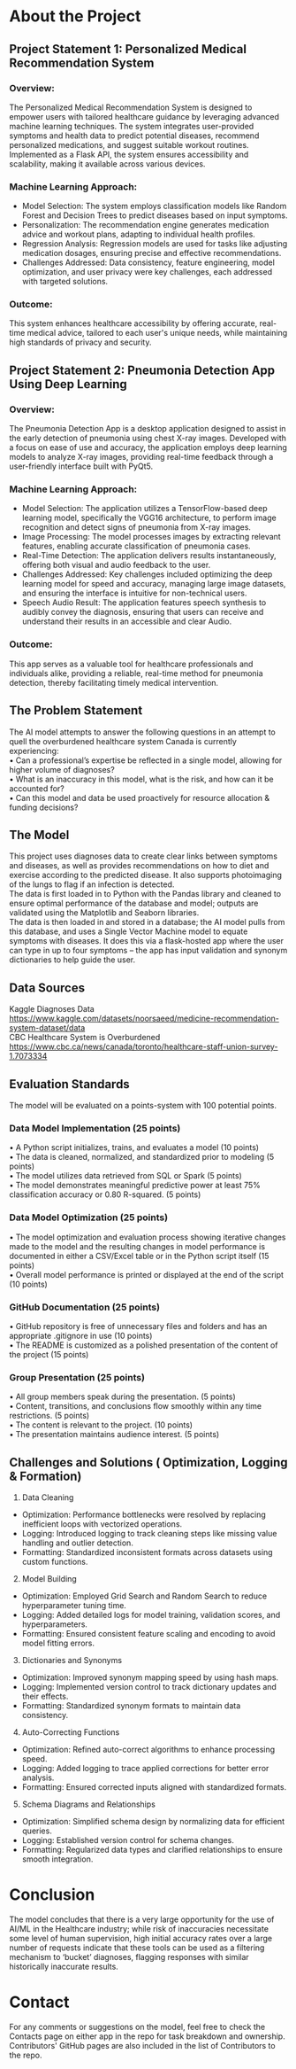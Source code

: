 # About the Project
## Project Statement 1: Personalized Medical Recommendation System
### Overview:
The Personalized Medical Recommendation System is designed to empower users with tailored healthcare guidance by leveraging advanced machine learning techniques. The system integrates user-provided symptoms and health data to predict potential diseases, recommend personalized medications, and suggest suitable workout routines. Implemented as a Flask API, the system ensures accessibility and scalability, making it available across various devices.

### Machine Learning Approach:

- Model Selection: The system employs classification models like Random Forest and Decision Trees to predict diseases based on input symptoms.
- Personalization: The recommendation engine generates medication advice and workout plans, adapting to individual health profiles.
- Regression Analysis: Regression models are used for tasks like adjusting medication dosages, ensuring precise and effective recommendations.
- Challenges Addressed: Data consistency, feature engineering, model optimization, and user privacy were key challenges, each addressed with targeted solutions.

### Outcome:
This system enhances healthcare accessibility by offering accurate, real-time medical advice, tailored to each user's unique needs, while maintaining high standards of privacy and security.

## Project Statement 2: Pneumonia Detection App Using Deep Learning
### Overview:
The Pneumonia Detection App is a desktop application designed to assist in the early detection of pneumonia using chest X-ray images. Developed with a focus on ease of use and accuracy, the application employs deep learning models to analyze X-ray images, providing real-time feedback through a user-friendly interface built with PyQt5.

### Machine Learning Approach:

- Model Selection: The application utilizes a TensorFlow-based deep learning model, specifically the VGG16 architecture, to perform image recognition and detect signs of pneumonia from X-ray images.
- Image Processing: The model processes images by extracting relevant features, enabling accurate classification of pneumonia cases.
- Real-Time Detection: The application delivers results instantaneously, offering both visual and audio feedback to the user.
- Challenges Addressed: Key challenges included optimizing the deep learning model for speed and accuracy, managing large image datasets, and ensuring the interface is intuitive for non-technical users.
- Speech Audio Result: The application features speech synthesis to audibly convey the diagnosis, ensuring that users can receive and understand their results in an accessible and clear Audio.
### Outcome:
This app serves as a valuable tool for healthcare professionals and individuals alike, providing a reliable, real-time method for pneumonia detection, thereby facilitating timely medical intervention.
<br />
## The Problem Statement 

The AI model attempts to answer the following questions in an attempt to quell the overburdened healthcare system Canada is currently experiencing:
<br/>
•	Can a professional’s expertise be reflected in a single model, allowing for higher volume of diagnoses?
<br/>
•	What is an inaccuracy in this model, what is the risk, and how can it be accounted for?
<br/>
•	Can this model and data be used proactively for resource allocation & funding decisions?
<br/>

## The Model

This project uses diagnoses data to create clear links between symptoms and diseases, as well as provides recommendations on how to diet and exercise according to the predicted disease. It also supports photoimaging of the lungs to flag if an infection is detected.
<br/>
The data is first loaded in to Python with the Pandas library and cleaned to ensure optimal performance of the database and model; outputs are validated using the Matplotlib and Seaborn libraries.
<br/>
The data is then loaded in and stored in a database; the AI model pulls from this database, and uses a Single Vector Machine model to equate symptoms with diseases. It does this via a flask-hosted app where the user can type in up to four symptoms – the app has input validation and synonym dictionaries to help guide the user.
<br/>


## Data Sources

Kaggle Diagnoses Data
<br/>
https://www.kaggle.com/datasets/noorsaeed/medicine-recommendation-system-dataset/data
<br/>
CBC Healthcare System is Overburdened
<br/>
https://www.cbc.ca/news/canada/toronto/healthcare-staff-union-survey-1.7073334
<br/>

## Evaluation Standards

The model will be evaluated on a points-system with 100 potential points.

### Data Model Implementation (25 points)

•	A Python script initializes, trains, and evaluates a model (10 points)
<br/>
•	The data is cleaned, normalized, and standardized prior to modeling (5 points)
<br/>
•	The model utilizes data retrieved from SQL or Spark (5 points)
<br/>
•	The model demonstrates meaningful predictive power at least 75% classification accuracy or 0.80 R-squared. (5 points)

### Data Model Optimization (25 points)
•	The model optimization and evaluation process showing iterative changes made to the model and the resulting changes in model performance is documented in either a CSV/Excel table or in the Python script itself (15 points)
<br/>
•	Overall model performance is printed or displayed at the end of the script (10 points)

### GitHub Documentation (25 points)

•	GitHub repository is free of unnecessary files and folders and has an appropriate .gitignore in use (10 points)
<br/>
•	The README is customized as a polished presentation of the content of the project (15 points)

### Group Presentation (25 points)

•	All group members speak during the presentation. (5 points)
<br/>
•	Content, transitions, and conclusions flow smoothly within any time restrictions. (5 points)
<br/>
•	The content is relevant to the project. (10 points)
<br/>
•	The presentation maintains audience interest. (5 points)
<br/>

## Challenges and Solutions ( Optimization,  Logging & Formation)
1. Data Cleaning
- Optimization: Performance bottlenecks were resolved by replacing inefficient loops with vectorized operations.
- Logging: Introduced logging to track cleaning steps like missing value handling and outlier detection.
- Formatting: Standardized inconsistent formats across datasets using custom functions.

2. Model Building
- Optimization: Employed Grid Search and Random Search to reduce hyperparameter tuning time.
- Logging: Added detailed logs for model training, validation scores, and hyperparameters.
- Formatting: Ensured consistent feature scaling and encoding to avoid model fitting errors.

3. Dictionaries and Synonyms
- Optimization: Improved synonym mapping speed by using hash maps.
- Logging: Implemented version control to track dictionary updates and their effects.
- Formatting: Standardized synonym formats to maintain data consistency.

4. Auto-Correcting Functions
- Optimization: Refined auto-correct algorithms to enhance processing speed.
- Logging: Added logging to trace applied corrections for better error analysis.
- Formatting: Ensured corrected inputs aligned with standardized formats.

5. Schema Diagrams and Relationships
- Optimization: Simplified schema design by normalizing data for efficient queries.
- Logging: Established version control for schema changes.
- Formatting: Regularized data types and clarified relationships to ensure smooth integration.

# Conclusion

The model concludes that there is a very large opportunity for the use of AI/ML in the Healthcare industry; while risk of inaccuracies necessitate some level of human supervision, high initial accuracy rates over a large number of requests indicate that these tools can be used as a filtering mechanism to ‘bucket’ diagnoses, flagging responses with similar historically inaccurate results.


# Contact

For any comments or suggestions on the model, feel free to check the Contacts page on either app in the repo for task breakdown and ownership. Contributors' GitHub pages are also included in the list of Contributors to the repo.
